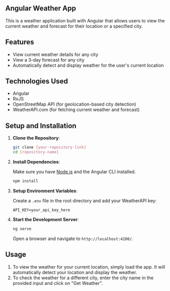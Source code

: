 ## Angular Weather App

This is a weather application built with Angular that allows users to view the current weather and forecast for their location or a specified city.

## Features

- View current weather details for any city
- View a 3-day forecast for any city
- Automatically detect and display weather for the user's current location

## Technologies Used

- Angular
- RxJS
- OpenStreetMap API (for geolocation-based city detection)
- WeatherAPI.com (for fetching current weather and forecast)

## Setup and Installation

1. **Clone the Repository**:

   ```bash
   git clone [your-repository-link]
   cd [repository-name]
   ```

2. **Install Dependencies**:

   Make sure you have [Node.js](https://nodejs.org/) and the Angular CLI installed.

   ```bash
   npm install
   ```

3. **Setup Environment Variables**:

   Create a `.env` file in the root directory and add your WeatherAPI key:

   ```
   API_KEY=your_api_key_here
   ```

4. **Start the Development Server**:

   ```bash
   ng serve
   ```

   Open a browser and navigate to `http://localhost:4200/`.

## Usage

1. To view the weather for your current location, simply load the app. It will automatically detect your location and display the weather.
2. To check the weather for a different city, enter the city name in the provided input and click on "Get Weather".
